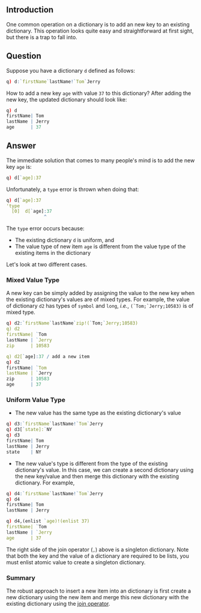## Introduction
One common operation on a dictionary is to add an new key to an existing dictionary. This operation looks quite easy
and straightforward at first sight, but there is a trap to fall into.


## Question
Suppose you have a dictionary ``d`` defined as follows:

```q
q) d:`firstName`lastName!`Tom`Jerry
```

How to add a new key ``age`` with value ``37`` to this dictionary? After adding the new key, the updated dictionary
should look like:

```q
q) d
firstName| Tom
lastName | Jerry
age      | 37
```


## Answer
The immediate solution that comes to many people's mind is to add the new key ``age`` is:

```q
q) d[`age]:37
```

Unfortunately, a ``type`` error is thrown when doing that:

```q
q) d[`age]:37
'type
  [0]  d[`age]:37
              ^
```

The ``type`` error occurs because:

- The existing dictionary ``d`` is uniform, and
- The value type of new item ``age`` is different from the value type of the existing items in the dictionary

Let's look at two different cases.

### Mixed Value Type
A new key can be simply added by assigning the value to the new key when the existing dictionary's values are of
mixed types. For example, the value of dictionary ``d2`` has types of ``symbol`` and ``long``, *i.e.*,
``(`Tom;`Jerry;10583)`` is of mixed type.

```q
q) d2:`firstName`lastName`zip!(`Tom;`Jerry;10583)
q) d2
firstName| `Tom
lastName | `Jerry
zip      | 10583

q) d2[`age]:37 / add a new item
q) d2
firstName| `Tom
lastName | `Jerry
zip      | 10583
age      | 37
```

### Uniform Value Type
- The new value has the same type as the existing dictionary's value

```q
q) d3:`firstName`lastName!`Tom`Jerry
q) d3[`state]:`NY
q) d3
firstName| Tom
lastName | Jerry
state    | NY
```

- The new value's type is different from the type of the existing dictionary's value. In this case, we can create a
second dictionary using the new key/value and then merge this dictionary with the existing dictionary. For example,

```q
q) d4:`firstName`lastName!`Tom`Jerry
q) d4
firstName| Tom
lastName | Jerry

q) d4,(enlist `age)!(enlist 37)
firstName| `Tom
lastName | `Jerry
age      | 37
```

The right side of the join operator (`,`) above is a singleton dictionary. Note that both the key and the value
of a dictionary are required to be lists, you must enlist atomic value to create a singleton dictionary.


### Summary
The robust approach to insert a new item into an dictionary is first create a new dictionary using the new item and
merge this new dictionary with the existing dictionary using the [join operator](https://code.kx.com/q/ref/join/).
